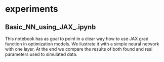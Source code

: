 # experiments
## Basic_NN_using_JAX_.ipynb
   This notebook has as goal to point in a clear way how to use JAX grad function in optimization models. We ilustrate it with a simple neural network with one layer. At the end we compare the results of both found and real parameters used to simulated data.
